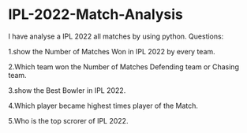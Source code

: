 # IPL-2022-Match-Analysis
I have analyse a IPL 2022 all matches by using python.
Questions:



1.show the Number of Matches Won in IPL 2022 by every team.



2.Which team won the Number of Matches Defending team or Chasing team.



3.show the Best Bowler in IPL 2022.


4.Which player became highest times player of the Match.


5.Who is the top scrorer of IPL 2022.

